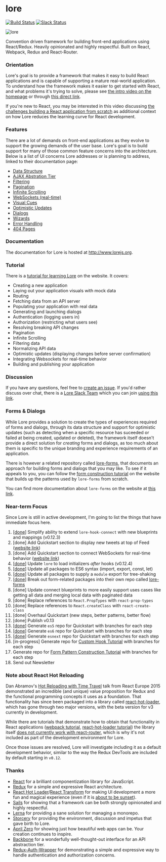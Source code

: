 # lore

[![Build Status][circle-image]][circle-url] [![Slack Status][slackin-image]][slackin-url]

![lore](https://cloud.githubusercontent.com/assets/5898306/13093056/654b5c76-d4c0-11e5-8968-643aae655030.png)


Convention driven framework for building front-end applications using React/Redux. Heavily opinionated and highly respectful. Built on React, Webpack, Redux and React-Router.


### Orientation

Lore's goal is to provide a framework that makes it easy to build React applications and is capable of supporting a 
mature real-world application. To understand how the framework makes it easier to get started with React, and what
problems it's trying to solve, please see [the intro video on the homepage](http://www.lorejs.org) or through 
[this direct link](https://www.youtube.com/watch?v=u3cK4fz1GNg).

If you're new to React, you may be interested in this video discussing 
[the challenges building a React application from scratch](http://www.lorejs.org/videos/your-first-react-app/) 
as additional context on how Lore reduces the learning curve for React development.

### Features

There are a lot of demands on front-end applications as they evolve to support the growing demands of the user base. 
Lore's goal is to build support for many of those common feature concerns into the architecture. Below is a list of UI
concerns Lore addresses or is planning to address, linked to their documentation page:

* [Data Structure](http://www.lorejs.org/features/data-structure/)
* [AJAX Abstration Tier](http://www.lorejs.org/architecture/ajax/ajax-abstraction/)
* [Filtering](http://www.lorejs.org/features/filtering/)
* [Pagination](http://www.lorejs.org/features/pagination/)
* [Infinite Scrolling](http://www.lorejs.org/features/infinite-scrolling/)
* [WebSockets (real-time)](http://www.lorejs.org/features/websockets/)
* [Visual Cues](http://www.lorejs.org/features/visual-cues/)
* [Optimistic Updates](http://www.lorejs.org/features/optimistic-updates/)
* [Dialogs](http://www.lorejs.org/features/dialogs/)
* [Wizards](http://www.lorejs.org/features/wizards/)
* [Error Handling](http://www.lorejs.org/features/error-handling/)
* [404 Pages](http://www.lorejs.org/features/404-pages/)


### Documentation

The documentation for Lore is hosted at http://www.lorejs.org.


### Tutorial

There is a [tutorial for learning Lore](http://www.lorejs.org/quickstart/) on the website. It covers:

* Creating a new application
* Laying out your application visuals with mock data
* Routing
* Fetching data from an API server
* Populating your application with real data
* Generating and launching dialogs
* Authentication (logging users in)
* Authorization (restricting what users see)
* Resolving breaking API changes
* Pagination
* Infinite Scrolling
* Filtering data
* Normalizing API data
* Optimistic updates (displaying changes before server confirmation)
* Integrating Websockets for real-time behavior
* Building and publishing your application


### Discussion
If you have any questions, feel free to [create an issue](https://github.com/lore/lore/issues/new). If you'd rather discuss over chat, there is a [Lore Slack Team](https://lorejs.slack.com) which you can join [using this link][slackin-url].


### Forms & Dialogs

While Lore provides a solution to create the types of experiences required of forms and dialogs, through its data structure and support for optimistic updates (such as detecting when a specific resource has suceeded or failed at being created, updated or deleted), the framework itself doesn't provide a direct solution for _creating_ forms and dialogs, as too much about them is specific to the unique branding and experience requirements of an application.

There is however a related repository called [lore-forms](https://github.com/lore/lore-forms), that documents an approach for building forms and dialogs that you may like. To see if it appeals to you, you can follow the [form construction tutorial](http://www.lorejs.org/forms/pattern/) on the website that builds up the patterns used by `lore-forms` from scratch.

You can find more documentation about `lore-forms` on the website at [this link](http://www.lorejs.org/forms/).


### Near-term Focus

Since Lore is still in active development, I'm going to list the things that have immediate focus here.

1. [[done](https://github.com/lore/lore/pull/168)] Simplify ability to extend `lore-hook-connect` with new blueprints and mappings (v0.12.3)
2. [done] Add Quickstart section to display new tweets at top of Feed ([website link](http://www.lorejs.org/quickstart/optimistic/overview/))
3. [done] Add Quickstart section to connect WebSockets for real-time behavior ([website link](http://www.lorejs.org/quickstart/optimistic/overview/))
4. [[done](https://github.com/lore/lore/commit/1861f379faad984326682df89a6f726f613872e8)] Update `lore` to load initializers _after_ hooks (v0.12.4)
5. [[done](https://github.com/lore/lore/pull/169)] Update all packages to ES6 syntax (import, export, const, let)
6. [[done](https://github.com/lore/lore/pull/169)] Update all packages to supply a `module` export for tree-shaking
7. [[done](https://github.com/lore/lore/pull/172)] Break out form-related packages into their own repo called [lore-forms](https://github.com/lore/lore-forms)
8. [done] Update connect blueprints to more easily support uses cases like getting all data and merging local data with paginated data
9. [done] Replace references to `React.PropTypes` with `react-prop-types`
10. [done] Replace references to `React.createClass` with `react-create-class`
11. [done] Overhaul Quickstart (new steps, better patterns, better flow)
12. [done] Publish v0.13
13. [[done](https://github.com/lore/lore-quickstart-es5-v0.13)] Generate `es5` repo for Quickstart with branches for each step
14. [[done](https://github.com/lore/lore-quickstart-es6-v0.13)] Generate `es6` repo for Quickstart with branches for each step
15. [[done](https://github.com/lore/lore-quickstart-esnext-v0.13)] Generate `esnext` repo for Quickstart with branches for each step
16. [in-progress] Generate repo for [Custom Hook Tutorial](http://www.lorejs.org/hooks/tutorial/) with branches for each step
17. Generate repo for [Form Pattern Construction Tutorial](http://www.lorejs.org/forms/pattern/) with branches for each step
18. Send out Newsletter


### Note about React Hot Reloading

Dan Abramov's [Hot Reloading with Time Travel](https://www.youtube.com/watch?v=xsSnOQynTHs) talk from React Europe 2015 demonstrated an incredible (and unique) value proposition for Redux and the functional programming concepts it uses as a foundation. That functionality has since been packaged into a library called [react-hot-loader](https://github.com/gaearon/react-hot-loader), which has gone through two major versions, with the beta version for v3 currently in development.

While there are tutorials that demonstrate how to obtain that functionality in React applications ([webpack tutorial](https://webpack.js.org/guides/hmr-react/), [react-hot-loader tutorial]()) the library itself [does not currently work with react-router](https://github.com/gaearon/react-hot-loader/issues/449), which is why it's not included as part of the development environment for Lore.

Once those issues are resolved, Lore will investigate including it as a default development behavior, similar to the way the Redux DevTools are included by default starting in `v0.12`.


### Thanks
* [React](https://github.com/facebook/react) for a brilliant componentization library for JavaScript.
* [Redux](https://github.com/reactjs/redux) for a simple and expressive React architecture.  
* [React Hot Loader](https://github.com/gaearon/react-hot-loader)/[React Transform](https://github.com/gaearon/react-transform-boilerplate) 
for making UI development a more fun and magical experience (even if it is [about to be sunset](https://medium.com/@dan_abramov/hot-reloading-in-react-1140438583bf)).
* [Sails](https://github.com/balderdashy/sails) for showing that a framework can be both strongly opinionated and highly respectful.
* [Lerna](https://github.com/lerna/lerna/) for providing a sane solution for managing a monorepo.
* [Storcery](http://storcery.io) for providing the environment, discussion and impetus that gave birth to Lore.
* [April Zero](http://aprilzero.com) for showing just how beautiful web apps can be.  Your creation continues to inspire.
* [Backbone](https://github.com/jashkenas/backbone) for a wonderfully well-thought-out interface for an API abstraction tier.
* [Redux-Auth-Wrapper](https://github.com/mjrussell/redux-auth-wrapper) for demonstrating a simple and expressive way to handle authentication and authorization concerns. 


[circle-url]: https://circleci.com/gh/lore/lore
[circle-image]: https://circleci.com/gh/lore/lore.svg?style=shield&circle-token=6ef9571387d0e08d802f6769026fcf91fc30459f
[slackin-image]: https://lorejs-slack.herokuapp.com/badge.svg
[slackin-url]: https://lorejs-slack.herokuapp.com
